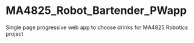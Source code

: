 # MA4825_Robot_Bartender_PWapp
 Single page progressive web app to choose drinks for MA4825 Robotics project
